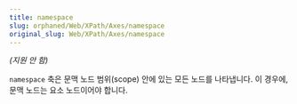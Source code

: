 ```yaml
---
title: namespace
slug: orphaned/Web/XPath/Axes/namespace
original_slug: Web/XPath/Axes/namespace
---
```


_(지원 안 함)_

`namespace` 축은 문맥 노드 범위(scope) 안에 있는 모든 노드를 나타냅니다. 이 경우에, 문맥 노드는 요소 노드이어야 합니다.
